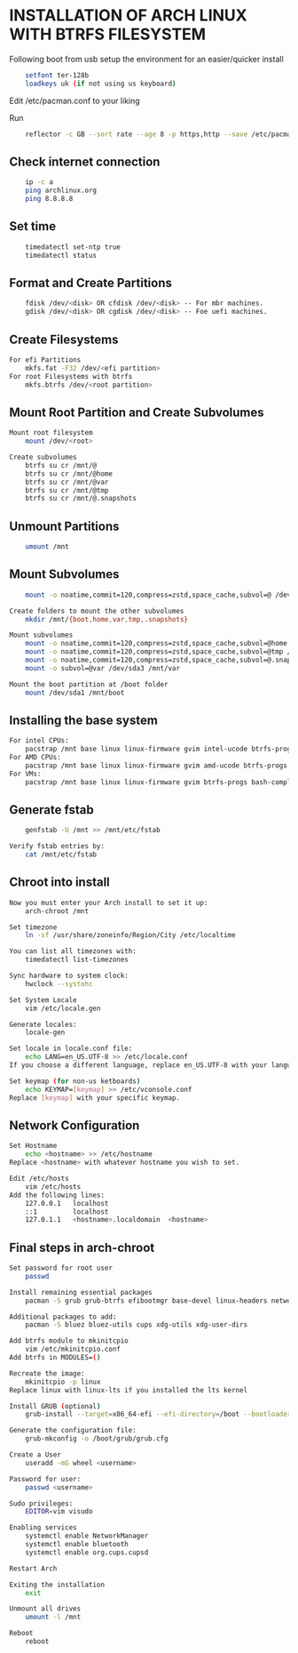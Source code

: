 # INSTALLATION OF ARCH LINUX WITH BTRFS FILESYSTEM
Following boot from usb setup the environment for an easier/quicker install

```bash
	setfont ter-128b
	loadkeys uk (if not using us keyboard)

```
Edit /etc/pacman.conf to your liking

Run 

```bash
	reflector -c GB --sort rate --age 8 -p https,http --save /etc/pacman.d/mirrorlist
```

## Check internet connection
```bash
	ip -c a
	ping archlinux.org
	ping 8.8.8.8
```

## Set time
```bash
	timedatectl set-ntp true
	timedatectl status
```

## Format and Create Partitions
```bash
	fdisk /dev/<disk> OR cfdisk /dev/<disk> -- For mbr machines.
	gdisk /dev/<disk> OR cgdisk /dev/<disk> -- Foe uefi machines.
```

## Create Filesystems
```bash
For efi Partitions
	mkfs.fat -F32 /dev/<efi partition>
For root Filesystems with btrfs
	mkfs.btrfs /dev/<root partition>
```
## Mount Root Partition and Create Subvolumes
```bash
Mount root filesystem
	mount /dev/<root>

Create subvolumes
	btrfs su cr /mnt/@
	btrfs su cr /mnt/@home
	btrfs su cr /mnt/@var
	btrfs su cr /mnt/@tmp
	btrfs su cr /mnt/@.snapshots
```

## Unmount Partitions
```bash
	umount /mnt
```

## Mount Subvolumes
```bash
	mount -o noatime,commit=120,compress=zstd,space_cache,subvol=@ /dev/sda3 /mnt

Create folders to mount the other subvolumes
	mkdir /mnt/{boot,home,var,tmp,.snapshots}

Mount subvolumes
	mount -o noatime,commit=120,compress=zstd,space_cache,subvol=@home /dev/sda3 /mnt/home
	mount -o noatime,commit=120,compress=zstd,space_cache,subvol=@tmp /dev/sda3 /mnt/tmp
	mount -o noatime,commit=120,compress=zstd,space_cache,subvol=@.snapshots /dev/sda3 /mnt/.snapshots
	mount -o subvol=@var /dev/sda3 /mnt/var

Mount the boot partition at /boot folder
	mount /dev/sda1 /mnt/boot
```

## Installing the base system
```bash
For intel CPUs:
	pacstrap /mnt base linux linux-firmware gvim intel-ucode btrfs-progs bash-completion
For AMD CPUs:
	pacstrap /mnt base linux linux-firmware gvim amd-ucode btrfs-progs bash-completion
For VMs:
	pacstrap /mnt base linux linux-firmware gvim btrfs-progs bash-completion
```

## Generate fstab
```bash
	genfstab -U /mnt >> /mnt/etc/fstab

Verify fstab entries by:
	cat /mnt/etc/fstab
```
## Chroot into install
```bash
Now you must enter your Arch install to set it up:
	arch-chroot /mnt

Set timezone
	ln -sf /usr/share/zoneinfo/Region/City /etc/localtime

You can list all timezones with:
	timedatectl list-timezones

Sync hardware to system clock:
	hwclock --systohc

Set System Locale
	vim /etc/locale.gen

Generate locales:
	locale-gen

Set locale in locale.conf file:
	echo LANG=en_US.UTF-8 >> /etc/locale.conf
If you choose a different language, replace en_US.UTF-8 with your language.

Set keymap (for non-us ketboards)
	echo KEYMAP=[keymap] >> /etc/vconsole.conf
Replace [keymap] with your specific keymap.
```

## Network Configuration
```bash
Set Hostname
	echo <hostname> >> /etc/hostname
Replace <hostname> with whatever hostname you wish to set.

Edit /etc/hosts
	vim /etc/hosts
Add the following lines:
	127.0.0.1	localhost
	::1		    localhost
	127.0.1.1	<hostname>.localdomain	<hostname>
```
## Final steps in arch-chroot
```bash
Set password for root user
	passwd

Install remaining essential packages
	pacman -S grub grub-btrfs efibootmgr base-devel linux-headers networkmanager network-manager-applet wpa_supplicant dialog os-prober mtools dosfstools reflector git

Additional packages to add:
	pacman -S bluez bluez-utils cups xdg-utils xdg-user-dirs

Add btrfs module to mkinitcpio
	vim /etc/mkinitcpio.conf
Add btrfs in MODULES=()

Recreate the image:
	mkinitcpio -p linux
Replace linux with linux-lts if you installed the lts kernel

Install GRUB (optional)
	grub-install --target=x86_64-efi --efi-directory=/boot --bootloader-id = Arch

Generate the configuration file:
	grub-mkconfig -o /boot/grub/grub.cfg

Create a User
	useradd -mG wheel <username>

Password for user:
	passwd <username>

Sudo privileges:
	EDITOR=vim visudo

Enabling services
	systemctl enable NetworkManager
	systemctl enable bluetooth
	systemctl enable org.cups.cupsd

Restart Arch

Exiting the installation
	exit

Unmount all drives
	umount -l /mnt

Reboot
	reboot
```
